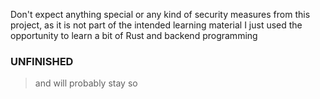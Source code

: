 Don't expect anything special or any kind of security measures from this project, as it is not part of the intended learning material
I just used the opportunity to learn a bit of Rust and backend programming

### UNFINISHED
> and will probably stay so
